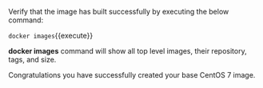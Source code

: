 Verify that the image has built successfully by executing the below command:

`docker images`{{execute}}

<b>docker images</b> command will show all top level images, their repository, tags, and size.

Congratulations you have successfully created your base CentOS 7 image.

